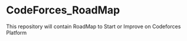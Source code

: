 # CodeForces_RoadMap
This repository will contain RoadMap to Start or Improve on Codeforces Platform
